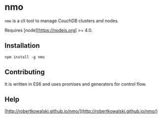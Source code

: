 # nmo

`nmo` is a cli tool to manage CouchDB clusters and nodes.

Requires [node][https://nodejs.org] >= 4.0.

## Installation

```
npm install -g nmo
```

## Contributing

It is written in ES6 and uses promises and generators for control flow.

## Help

[http://robertkowalski.github.io/nmo/](http://robertkowalski.github.io/nmo/)
